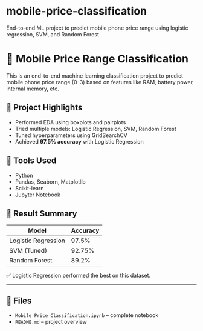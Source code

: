 # mobile-price-classification
End-to-end ML project to predict mobile phone price range using logistic regression, SVM, and Random Forest
# 📱 Mobile Price Range Classification

This is an end-to-end machine learning classification project to predict mobile phone price range (0–3) based on features like RAM, battery power, internal memory, etc.

## 📌 Project Highlights

- Performed EDA using boxplots and pairplots
- Tried multiple models: Logistic Regression, SVM, Random Forest
- Tuned hyperparameters using GridSearchCV
- Achieved **97.5% accuracy** with Logistic Regression

## 🔧 Tools Used
- Python
- Pandas, Seaborn, Matplotlib
- Scikit-learn
- Jupyter Notebook

## 🔮 Result Summary

| Model               | Accuracy |
|----------------------|----------|
| Logistic Regression  | 97.5%    |
| SVM (Tuned)          | 92.75%   |
| Random Forest        | 89.2%    |

✅ Logistic Regression performed the best on this dataset.

---

## 📂 Files

- `Mobile Price Classification.ipynb` – complete notebook
- `README.md` – project overview
